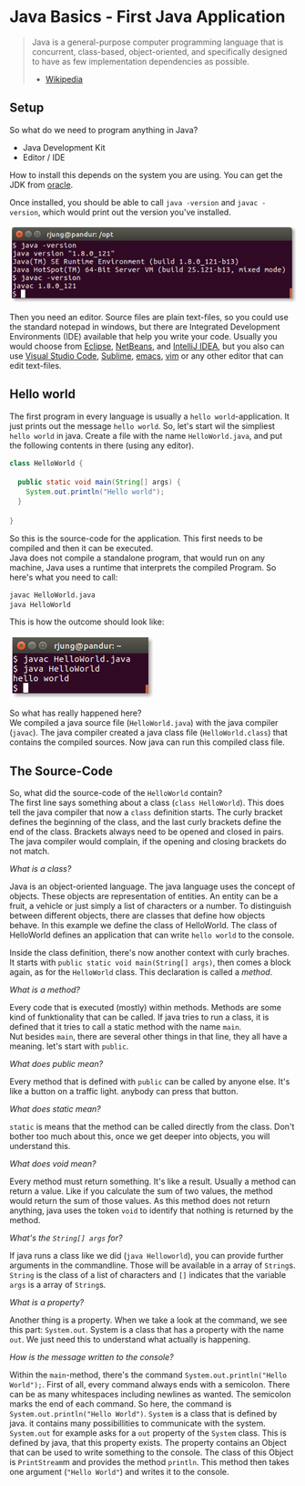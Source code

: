 Java Basics - First Java Application
====================================

> Java is a general-purpose computer programming language that is concurrent,
> class-based, object-oriented, and specifically designed to have as few
> implementation dependencies as possible.
> - [Wikipedia](https%3A//en.wikipedia.org/wiki/Java_%28programming_language%29)

Setup
-----

So what do we need to program anything in Java?

 - Java Development Kit
 - Editor / IDE

How to install this depends on the system you are using. You can get the JDK
from [oracle](http://www.oracle.com/technetwork/java/javase/downloads/index.html).

Once installed, you should be able to call `java -version` and `javac -version`,
which would print out the version you've installed.

![`java -version`](java-version.png)

Then you need an editor. Source files are plain text-files, so you could use the
standard notepad in windows, but there are Integrated Development Environments
(IDE) available that help you write your code. Usually you would choose from
[Eclipse](https://eclipse.org/), [NetBeans](https://netbeans.org/), and
[IntelliJ IDEA](https://www.jetbrains.com/idea/), but you also can use
[Visual Studio Code](https://code.visualstudio.com/),
[Sublime](https://www.sublimetext.com/),
[emacs](https://www.gnu.org/software/emacs/), [vim](http://vim.org/) or any
other editor that can edit text-files.

Hello world
-----------

The first program in every language is usually a `hello world`-application. It
just prints out the message `hello world`. So, let's start wil the simpliest
`hello world` in java. Create a file with the name `HelloWorld.java`, and put
the following contents in there (using any editor).

``` java
class HelloWorld {

  public static void main(String[] args) {
    System.out.println("Hello world");
  }

}
```

So this is the source-code for the application. This first needs to be compiled
and then it can be executed.  
Java does not compile a standalone program, that would run on any machine, Java
uses a runtime that interprets the compiled Program. So here's what you need to
call:

``` sh
javac HelloWorld.java
java HelloWorld
```

This is how the outcome should look like:

![`hello world`](hello-world.png)

So what has really happened here?  
We compiled a java source file (`HelloWorld.java`) with the java compiler
(`javac`). The java compiler created a java class file (`HelloWorld.class`) that
contains the compiled sources. Now java can run this compiled class file.

The Source-Code
---------------

So, what did the source-code of the `HelloWorld` contain?  
The first line says something about a class (`class HelloWorld`). This does tell
the java compiler that now a `class` definition starts. The curly bracket
defines the beginning of the class, and the last curly brackets define the end
of the class. Brackets always need to be opened and closed in pairs. The java
compiler would complain, if the opening and closing brackets do not match.

*What is a class?*

Java is an object-oriented language. The java language uses the concept of
objects. These objects are representation of entities. An entity can be a fruit,
a vehicle or just simply a list of characters or a number. To distinguish
between different objects, there are classes that define how objects behave.
In this example we define the class of HelloWorld. The class of HelloWorld
defines an application that can write `hello world` to the console.

Inside the class definition, there's now another context with curly braches. It
starts with `public static void main(String[] args)`, then comes a block again,
as for the `HelloWorld` class. This declaration is called a *method*.

*What is a method?*

Every code that is executed (mostly) within methods. Methods are some kind of
funktionality that can be called. If java tries to run a class, it is defined
that it tries to call a static method with the name `main`.  
Nut besides `main`, there are several other things in that line, they all have
a meaning. let's start with `public`.

*What does public mean?*

Every method that is defined with `public` can be called by anyone else. It's
like a button on a traffic light. anybody can press that button.

*What does static mean?*

`static` is means that the method can be called directly from the class. Don't
bother too much about this, once we get deeper into objects, you will understand
this.

*What does void mean?*

Every method must return something. It's like a result. Usually a method can
return a value. Like if you calculate the sum of two values, the method would
return the sum of those values. As this method does not return anything, java
uses the token `void` to identify that nothing is returned by the method.

*What's the `String[] args` for?*

If java runs a class like we did (`java Helloworld`), you can provide further
arguments in the commandline. Those will be available in a array of `String`s.
`String` is the class of a list of characters and `[]` indicates that the
variable `args` is a array of `String`s.

*What is a property?*

Another thing is a property. When we take a look at the command, we see this
part: `System.out`. System is a class that has a property with the name `out`.
We just need this to understand what actually is happening.

*How is the message written to the console?*

Within the `main`-method, there's the command
`System.out.println("Hello World");`. First of all, every command always ends
with a semicolon. There can be as many whitespaces including newlines as wanted.
The semicolon marks the end of each command. So here, the command is
`System.out.println("Hello World")`. `System` is a class that is defined by
java. it contains many possibillities to communicate with the system.
`System.out` for example asks for a `out` property of the `System` class. This
is defined by java, that this property exists. The property contains an Object
that can be used to write something to the console. The class of this Object is
`PrintStream`m and provides the method `println`. This method then takes one
argument (`"Hello World"`) and writes it to the console.
